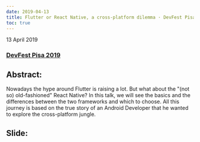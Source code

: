 ```yaml
---
date: 2019-04-13
title: Flutter or React Native, a cross-platform dilemma · DevFest Pisa 2019
toc: true
---
```


13 April 2019

### [DevFest Pisa 2019](https://devfest.gdgpisa.it/schedule?sessionId=226)

## Abstract:
Nowadays the hype around Flutter is raising a lot. But what about the "(not so) old-fashioned" React Native? In this talk, we will see the basics and the differences between the two frameworks and which to choose. All this journey is based on the true story of an Android Developer that he wanted to explore the cross-platform jungle.

## Slide:
<script async class="speakerdeck-embed" data-id="6d4c95dff97e459896de1b5c3890ecca" data-ratio="1.77777777777778" src="//speakerdeck.com/assets/embed.js"></script>
